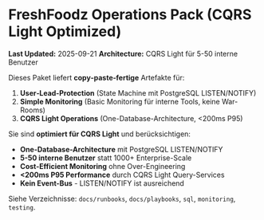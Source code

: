 # FreshFoodz Operations Pack (CQRS Light Optimized)

**Last Updated:** 2025-09-21
**Architecture:** CQRS Light für 5-50 interne Benutzer

Dieses Paket liefert **copy‑paste‑fertige** Artefakte für:
1) **User‑Lead‑Protection** (State Machine mit PostgreSQL LISTEN/NOTIFY)
2) **Simple Monitoring** (Basic Monitoring für interne Tools, keine War-Rooms)
3) **CQRS Light Operations** (One-Database-Architecture, <200ms P95)

Sie sind **optimiert für CQRS Light** und berücksichtigen:
- **One-Database-Architecture** mit PostgreSQL LISTEN/NOTIFY
- **5-50 interne Benutzer** statt 1000+ Enterprise-Scale
- **Cost-Efficient Monitoring** ohne Over-Engineering
- **<200ms P95 Performance** durch CQRS Light Query-Services
- **Kein Event-Bus** - LISTEN/NOTIFY ist ausreichend

Siehe Verzeichnisse: `docs/runbooks`, `docs/playbooks`, `sql`, `monitoring`, `testing`.
